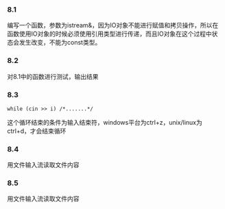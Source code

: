 ### 8.1

编写一个函数，参数为istream&，因为IO对象不能进行赋值和拷贝操作，所以在函数使用IO对象的时候必须使用引用类型进行传递，而且IO对象在这个过程中状态会发生改变，不能为const类型。

### 8.2

对8.1中的函数进行测试，输出结果

### 8.3

`while (cin >> i) /*.......*/ `

这个循环结束的条件为输入结束符，windows平台为ctrl+z，unix/linux为ctrl+d，才会结束循环

### 8.4

用文件输入流读取文件内容

### 8.5

用文件输入流读取文件内容




